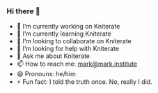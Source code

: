 ### Hi there 👋
- 🔭 I’m currently working on Kniterate
- 🌱 I’m currently learning Kniterate
- 👯 I’m looking to collaborate on Kniterate
- 🤔 I’m looking for help with Kniterate
- 💬 Ask me about Kniterate
- 📫 How to reach me: mark@mark.institute
- 😄 Pronouns: he/him
- ⚡ Fun fact: I told the truth once. No, really I did.

